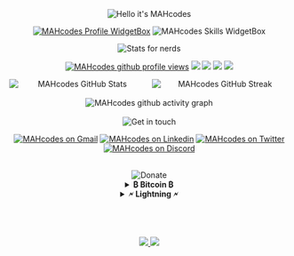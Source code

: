 <div align="center">
<img src="https://readme-typing-svg.demolab.com?font=Poppins&pause=1000&duration=4000&color=00C6FF&center=true&width=435&repeat=false&lines=%F0%9F%91%8B+Hey%2C+it's+MAH.codes!+%F0%9F%91%8B" alt="Hello it's MAHcodes" />

<a href="https://github.com/MAHcodes"><img src="https://github-widgetbox.vercel.app/api/profile?username=MAHcodes&amp;theme=darkmode&amp;data=followers,repositories,stars,commits" alt="MAHcodes Profile WidgetBox"></a>
<img src="https://github-widgetbox-orpin.vercel.app/api/skills?languages=gleam,go,svelte,lua,linux,html,css,sass,tailwind,js,ts,react,next,firebase&amp;theme=darkmode" alt="MAHcodes Skills WidgetBox">

<img src="https://readme-typing-svg.demolab.com?font=Poppins&pause=1000&duration=4000&color=00C6FF&center=true&width=435&repeat=false&lines=%F0%9F%93%88+Stats+for+nerds+%F0%9F%93%88" alt="Stats for nerds" />

<a href="https://www.github.com/mahcodes"><img src="https://komarev.com/ghpvc/?username=MAHcodes&style=for-the-badge&color=18191A&label=👁+PROFILE+VIEWS" alt="MAHcodes github profile views" /></a>
<a href="https://www.linux.org"><img src="https://img.shields.io/badge/OS-Linux-e06c75?style=for-the-badge&logoColor=00c6ff&logo=linux&color=18191A" /></a>
<a href="https://archlinux.org"><img src="https://img.shields.io/badge/DISTRO-Arch-56b6c2?style=for-the-badge&logo=arch-linux&logoColor=00c6ff&color=18191A" /></a>
<a href="https://dwm.suckless.org"><img src="https://img.shields.io/badge/WM-DWM-005577?style=for-the-badge&logo=dwm&color=18191A&logoColor=00c6ff" /></a>
<a href="https://neovim.io"><img src="https://img.shields.io/badge/IDE-Neovim-98c379?style=for-the-badge&logo=neovim&color=18191A&logoColor=00c6ff" /></a>

<div style="display:flex;">
<img width="49%" src="https://github-readme-stats.vercel.app/api?username=MAHcodes&show_icons=true&theme=dark&bg_color=18191A&hide_border=true&icon_color=00c6ff&title_color=00c6ff&border_radius=16" alt="MAHcodes GitHub Stats">
<span style="display:inline-block;width:2%"></span>
<img width="49%" src="https://streak-stats.demolab.com/?user=MAHcodes&theme=dark&background=18191A&hide_border=true&border_radius=16&ring=00c6ff&fire=00c6ff&currStreakLabel=00c6ff" alt="MAHcodes GitHub Streak">
</div>
<br>

<img src="https://github-readme-activity-graph.vercel.app/graph?username=MAHcodes&amp;theme=xcode&amp;bg_color=18191A&amp;point=00c6ff&amp;line=caf0ff&amp;color=e4e6eb&amp;title_color=e4e6eb&amp;hide_border=true&amp;radius=16" alt="MAHcodes github activity graph">

<br>
<br>

<img src="https://readme-typing-svg.demolab.com?font=Poppins&pause=1000&duration=4000&color=00C6FF&center=true&width=435&repeat=false&lines=%F0%9F%A4%9D+Get+in+touch!+%F0%9F%A4%9D" alt="Get in touch" />

<a href="mailto:mahdotcodes@gmail.com"><img width="75" src="https://media4.giphy.com/media/mHzd6Y8fz1pW1JcfXR/200w.webp?cid=ecf05e47hsrlbsl1zm0w72gijhzk11tg0djsf119lcejgz2w&ep=v1_stickers_search&rid=200w.webp&ct=s" alt="MAHcodes on Gmail"></a>
<a href="https://www.linkedin.com/in/mah-codes-66b0671b7/"><img width="75" src="https://user-images.githubusercontent.com/74038190/235294012-0a55e343-37ad-4b0f-924f-c8431d9d2483.gif" alt="MAHcodes on Linkedin"></a>
<a href="https://twitter.com/MAHcodes"><img width="75" src="https://media0.giphy.com/media/N7sG50flbD9pS/200w.webp?cid=ecf05e470rfdhac0jdai71d7fmgumyjy5h2gvc9xivot96yx&ep=v1_stickers_search&rid=200w.webp&ct=s" alt="MAHcodes on Twitter"></a>
<a href=https://discord.com/users/404595695195258880><img width="75" src="https://user-images.githubusercontent.com/74038190/235294015-47144047-25ab-417c-af1b-6746820a20ff.gif" alt="MAHcodes on Discord"></a>

<br>


<img src="https://readme-typing-svg.demolab.com?font=Poppins&pause=1000&duration=4000&color=00C6FF&center=true&width=235&repeat=false&lines=%E2%AD%90+Donate+%E2%AD%90" alt="Donate" />
<br>

<details><summary><strong>₿ Bitcoin ₿</strong></summary>
<br>
<img width="150" src="./images/bitcoin.png" alt="Bitcoin QR code">
<br>
<br>
3KijD5AixosANYUF8JKAMk7W4aBGiMSLV1
</details>
<details><summary><strong>🗲 Lightning 🗲</strong></summary>
<br>
<img width="150" src="./images/lightning.png" alt="Lightning QR code">
<br>
<strong><a href="https://getalby.com/p/mahcodes">mahcodes@getalby.com</a></strong> 
<br>
</details>

<br>
<br>

<img src="https://user-images.githubusercontent.com/74038190/212744287-14f66c13-5458-40dc-9244-8ff533fc8f4a.gif" alt="">

<br>
<br>

<a href="https://github.com/MAHcodes/ReactJS">
<img src="https://github-readme-stats.vercel.app/api/pin/?username=MAHcodes&repo=ReactJS&theme=dark&bg_color=18191A&hide_border=true&icon_color=00c6ff&border_radius=16&show_owner=true">
</a>
<a href="https://github.com/MAHcodes/lets_go">
<img src="https://github-readme-stats.vercel.app/api/pin/?username=MAHcodes&repo=lets_go&theme=dark&bg_color=18191A&hide_border=true&icon_color=00c6ff&border_radius=16&show_owner=true">
</a>

</div>
